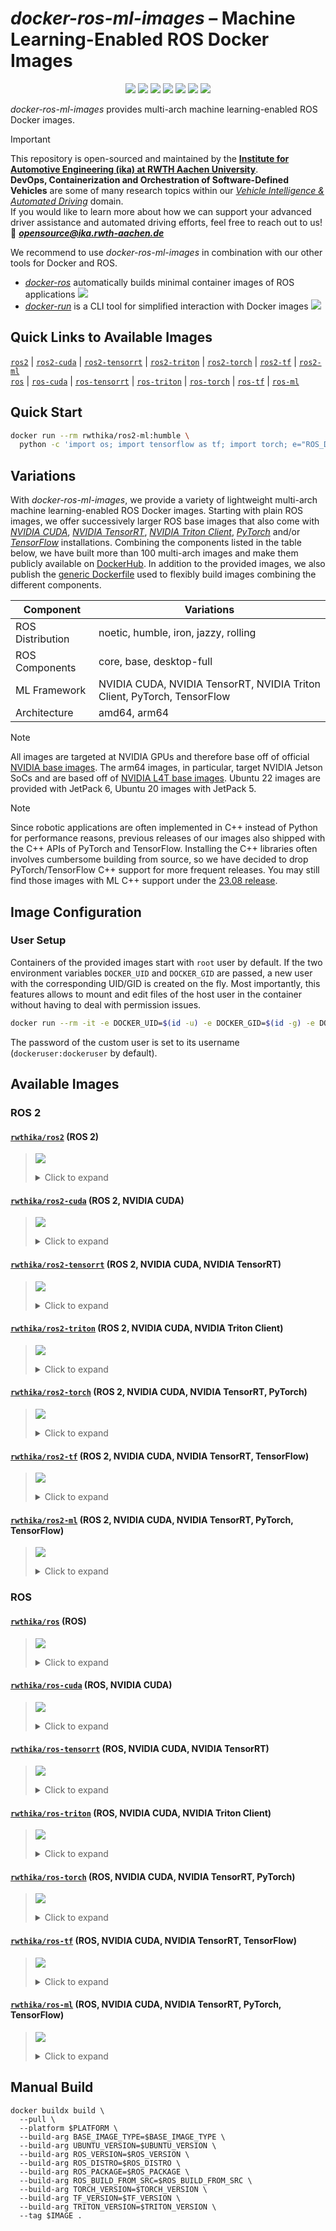 # *docker-ros-ml-images* – Machine Learning-Enabled ROS Docker Images

<p align="center">
  <img src="https://img.shields.io/github/v/release/ika-rwth-aachen/docker-ros-ml-images"/></a>
  <img src="https://img.shields.io/github/license/ika-rwth-aachen/docker-ros-ml-images"/>
  <img src="https://img.shields.io/badge/ROS-noetic-blueviolet"/>
  <img src="https://img.shields.io/badge/ROS 2-humble|iron|jazzy|rolling-blueviolet"/>
  <img src="https://img.shields.io/badge/NVIDIA Triton-2.48.0-darkgreen"/>
  <img src="https://img.shields.io/badge/PyTorch-2.3.0-red"/>
  <img src="https://img.shields.io/badge/TensorFlow-2.16.1-orange"/>
</p>

*docker-ros-ml-images* provides multi-arch machine learning-enabled ROS Docker images.

> [!IMPORTANT]  
> This repository is open-sourced and maintained by the [**Institute for Automotive Engineering (ika) at RWTH Aachen University**](https://www.ika.rwth-aachen.de/).  
> **DevOps, Containerization and Orchestration of Software-Defined Vehicles** are some of many research topics within our [*Vehicle Intelligence & Automated Driving*](https://www.ika.rwth-aachen.de/en/competences/fields-of-research/vehicle-intelligence-automated-driving.html) domain.  
> If you would like to learn more about how we can support your advanced driver assistance and automated driving efforts, feel free to reach out to us!  
> :email: ***opensource@ika.rwth-aachen.de***

We recommend to use *docker-ros-ml-images* in combination with our other tools for Docker and ROS.
- [*docker-ros*](https://github.com/ika-rwth-aachen/docker-ros) automatically builds minimal container images of ROS applications <a href="https://github.com/ika-rwth-aachen/docker-ros"><img src="https://img.shields.io/github/stars/ika-rwth-aachen/docker-ros?style=social"/></a>
- [*docker-run*](https://github.com/ika-rwth-aachen/docker-run) is a CLI tool for simplified interaction with Docker images <a href="https://github.com/ika-rwth-aachen/docker-run"><img src="https://img.shields.io/github/stars/ika-rwth-aachen/docker-run?style=social"/></a>


## Quick Links to Available Images

[`ros2`](#rwthikaros2-ros-2) | [`ros2-cuda`](#rwthikaros2-cuda-ros-2-nvidia-cuda) | [`ros2-tensorrt`](#rwthikaros2-tensorrt-ros-2-nvidia-cuda-nvidia-tensorrt) | [`ros2-triton`](#rwthikaros2-triton-ros-2-nvidia-cuda-nvidia-triton-client) | [`ros2-torch`](#rwthikaros2-torch-ros-2-nvidia-cuda-nvidia-tensorrt-pytorch) | [`ros2-tf`](#rwthikaros2-tf-ros-2-nvidia-cuda-nvidia-tensorrt-tensorflow) | [`ros2-ml`](#rwthikaros2-ml-ros-2-nvidia-cuda-nvidia-tensorrt-pytorch-tensorflow)  
[`ros`](#rwthikaros-ros) | [`ros-cuda`](#rwthikaros-cuda-ros-nvidia-cuda) | [`ros-tensorrt`](#rwthikaros-tensorrt-ros-nvidia-cuda-nvidia-tensorrt) | [`ros-triton`](#rwthikaros-triton-ros-nvidia-cuda-nvidia-triton-client) | [`ros-torch`](#rwthikaros-torch-ros-nvidia-cuda-nvidia-tensorrt-pytorch) | [`ros-tf`](#rwthikaros-tf-ros-nvidia-cuda-nvidia-tensorrt-tensorflow) | [`ros-ml`](#rwthikaros-ml-ros-nvidia-cuda-nvidia-tensorrt-pytorch-tensorflow)


## Quick Start

```bash
docker run --rm rwthika/ros2-ml:humble \
  python -c 'import os; import tensorflow as tf; import torch; e="ROS_DISTRO"; print(f"Hello from ROS {os.environ[e]}, PyTorch {torch.__version__}, and TensorFlow {tf.__version__}!")'
```


## Variations

With *docker-ros-ml-images*, we provide a variety of lightweight multi-arch machine learning-enabled ROS Docker images. Starting with plain ROS images, we offer successively larger ROS base images that also come with [*NVIDIA CUDA*](https://developer.nvidia.com/cuda-toolkit), [*NVIDIA TensorRT*](https://developer.nvidia.com/tensorrt), [*NVIDIA Triton Client*](https://developer.nvidia.com/triton-inference-server), [*PyTorch*](https://pytorch.org/) and/or [*TensorFlow*](https://www.tensorflow.org/) installations. Combining the components listed in the table below, we have built more than 100 multi-arch images and make them publicly available on [DockerHub](https://hub.docker.com/u/rwthika). In addition to the provided images, we also publish the [generic Dockerfile](./Dockerfile) used to flexibly build images combining the different components.

| Component        | Variations                                                              |
| ---------------- | ----------------------------------------------------------------------- |
| ROS Distribution | noetic, humble, iron, jazzy, rolling                                    |
| ROS Components   | core, base, desktop-full                                                |
| ML Framework     | NVIDIA CUDA, NVIDIA TensorRT, NVIDIA Triton Client, PyTorch, TensorFlow |
| Architecture     | amd64, arm64                                                            |

> [!NOTE]
> All images are targeted at NVIDIA GPUs and therefore base off of official [NVIDIA base images](https://catalog.ngc.nvidia.com/containers). The arm64 images, in particular, target NVIDIA Jetson SoCs and are based off of [NVIDIA L4T base images](https://catalog.ngc.nvidia.com/orgs/nvidia/containers/l4t-base). Ubuntu 22 images are provided with JetPack 6, Ubuntu 20 images with JetPack 5.

> [!NOTE]
> Since robotic applications are often implemented in C++ instead of Python for performance reasons, previous releases of our images also shipped with the C++ APIs of PyTorch and TensorFlow. Installing the C++ libraries often involves cumbersome building from source, so we have decided to drop PyTorch/TensorFlow C++ support for more frequent releases. You may still find those images with ML C++ support under the [23.08 release](https://hub.docker.com/r/rwthika/ros2-ml/tags?page=&page_size=&ordering=&name=-v23.08).


## Image Configuration

### User Setup

Containers of the provided images start with `root` user by default. If the two environment variables `DOCKER_UID` and `DOCKER_GID` are passed, a new user with the corresponding UID/GID is created on the fly. Most importantly, this features allows to mount and edit files of the host user in the container without having to deal with permission issues.

```bash
docker run --rm -it -e DOCKER_UID=$(id -u) -e DOCKER_GID=$(id -g) -e DOCKER_USER=$(id -un) rwthika/ros:latest
```

The password of the custom user is set to its username (`dockeruser:dockeruser` by default).


## Available Images

### ROS 2

#### [`rwthika/ros2`](https://hub.docker.com/r/rwthika/ros2) (ROS 2)

<blockquote>

<a href="https://hub.docker.com/r/rwthika/ros2"><img src="https://img.shields.io/docker/pulls/rwthika/ros2"/></a>

<details><summary>Click to expand</summary>

| Tag                                   |      Arch      | Ubuntu  | Python  |   ROS   | ROS Package  | CMake  | CUDA  | cuDNN | TensorRT | Triton | PyTorch | TensorFlow |
| :------------------------------------ | :------------: | :-----: | :-----: | :-----: | :----------: | :----: | :---: | :---: | :------: | :----: | :-----: | :--------: |
| `humble-ros-core`                     | amd64<br>arm64 | 22.04.4 | 3.10.12 | humble  |   ros-core   | 3.22.1 |   -   |   -   |    -     |   -    |    -    |     -      |
| `latest`, `humble`, `humble-ros-base` | amd64<br>arm64 | 22.04.4 | 3.10.12 | humble  |   ros-base   | 3.22.1 |   -   |   -   |    -     |   -    |    -    |     -      |
| `humble-desktop-full`                 | amd64<br>arm64 | 22.04.4 | 3.10.12 | humble  | desktop-full | 3.22.1 |   -   |   -   |    -     |   -    |    -    |     -      |
| `iron-ros-core`                       | amd64<br>arm64 | 22.04.4 | 3.10.12 |  iron   |   ros-core   | 3.22.1 |   -   |   -   |    -     |   -    |    -    |     -      |
| `iron`, `iron-ros-base`               | amd64<br>arm64 | 22.04.4 | 3.10.12 |  iron   |   ros-base   | 3.22.1 |   -   |   -   |    -     |   -    |    -    |     -      |
| `iron-desktop-full`                   | amd64<br>arm64 | 22.04.4 | 3.10.12 |  iron   | desktop-full | 3.22.1 |   -   |   -   |    -     |   -    |    -    |     -      |
| `jazzy-ros-core`                      | amd64<br>arm64 |  24.04  | 3.12.3  |  jazzy  |   ros-core   | 3.28.3 |   -   |   -   |    -     |   -    |    -    |     -      |
| `jazzy`, `jazzy-ros-base`             | amd64<br>arm64 |  24.04  | 3.12.3  |  jazzy  |   ros-base   | 3.28.3 |   -   |   -   |    -     |   -    |    -    |     -      |
| `jazzy-desktop-full`                  | amd64<br>arm64 |  24.04  | 3.12.3  |  jazzy  | desktop-full | 3.28.3 |   -   |   -   |    -     |   -    |    -    |     -      |
| `rolling-ros-core`                    | amd64<br>arm64 |  24.04  | 3.12.3  | rolling |   ros-core   | 3.28.3 |   -   |   -   |    -     |   -    |    -    |     -      |
| `rolling`, `rolling-ros-base`         | amd64<br>arm64 |  24.04  | 3.12.3  | rolling |   ros-base   | 3.28.3 |   -   |   -   |    -     |   -    |    -    |     -      |
| `rolling-desktop-full`                | amd64<br>arm64 |  24.04  | 3.12.3  | rolling | desktop-full | 3.28.3 |   -   |   -   |    -     |   -    |    -    |     -      |

</details>
</blockquote>

#### [`rwthika/ros2-cuda`](https://hub.docker.com/r/rwthika/ros2-cuda) (ROS 2, NVIDIA CUDA)

<blockquote>

<a href="https://hub.docker.com/r/rwthika/ros2-cuda"><img src="https://img.shields.io/docker/pulls/rwthika/ros2-cuda"/></a>

<details><summary>Click to expand</summary>

| Tag                                   |      Arch      | Ubuntu  | Python  |   ROS   | ROS Package  | CMake  |   CUDA   | cuDNN | TensorRT | Triton | PyTorch | TensorFlow |
| :------------------------------------ | :------------: | :-----: | :-----: | :-----: | :----------: | :----: | :------: | :---: | :------: | :----: | :-----: | :--------: |
| `humble-ros-core`                     | amd64<br>arm64 | 22.04.3 | 3.10.12 | humble  |   ros-core   | 3.22.1 | 12.2.140 |   -   |    -     |   -    |    -    |     -      |
| `latest`, `humble`, `humble-ros-base` | amd64<br>arm64 | 22.04.3 | 3.10.12 | humble  |   ros-base   | 3.22.1 | 12.2.140 |   -   |    -     |   -    |    -    |     -      |
| `humble-desktop-full`                 | amd64<br>arm64 | 22.04.3 | 3.10.12 | humble  | desktop-full | 3.22.1 | 12.2.140 |   -   |    -     |   -    |    -    |     -      |
| `iron-ros-core`                       | amd64<br>arm64 | 22.04.3 | 3.10.12 |  iron   |   ros-core   | 3.22.1 | 12.2.140 |   -   |    -     |   -    |    -    |     -      |
| `iron`, `iron-ros-base`               | amd64<br>arm64 | 22.04.3 | 3.10.12 |  iron   |   ros-base   | 3.22.1 | 12.2.140 |   -   |    -     |   -    |    -    |     -      |
| `iron-desktop-full`                   | amd64<br>arm64 | 22.04.3 | 3.10.12 |  iron   | desktop-full | 3.22.1 | 12.2.140 |   -   |    -     |   -    |    -    |     -      |
| `jazzy-ros-core`                      |     amd64      |  24.04  | 3.12.3  |  jazzy  |   ros-core   | 3.28.3 | 12.6.37  |   -   |    -     |   -    |    -    |     -      |
| `jazzy`, `jazzy-ros-base`             |     amd64      |  24.04  | 3.12.3  |  jazzy  |   ros-base   | 3.28.3 | 12.6.37  |   -   |    -     |   -    |    -    |     -      |
| `jazzy-desktop-full`                  |     amd64      |  24.04  | 3.12.3  |  jazzy  | desktop-full | 3.28.3 | 12.6.37  |   -   |    -     |   -    |    -    |     -      |
| `rolling-ros-core`                    |     amd64      |  24.04  | 3.12.3  | rolling |   ros-core   | 3.28.3 | 12.6.37  |   -   |    -     |   -    |    -    |     -      |
| `rolling`, `rolling-ros-base`         |     amd64      |  24.04  | 3.12.3  | rolling |   ros-base   | 3.28.3 | 12.6.37  |   -   |    -     |   -    |    -    |     -      |
| `rolling-desktop-full`                |     amd64      |  24.04  | 3.12.3  | rolling | desktop-full | 3.28.3 | 12.6.37  |   -   |    -     |   -    |    -    |     -      |

</details>
</blockquote>

#### [`rwthika/ros2-tensorrt`](https://hub.docker.com/r/rwthika/ros2-tensorrt) (ROS 2, NVIDIA CUDA, NVIDIA TensorRT)

<blockquote>

<a href="https://hub.docker.com/r/rwthika/ros2-tensorrt"><img src="https://img.shields.io/docker/pulls/rwthika/ros2-tensorrt"/></a>

<details><summary>Click to expand</summary>

| Tag                                   |      Arch      | Ubuntu  | Python  |  ROS   | ROS Package  |      CMake       |         CUDA         |        cuDNN         |      TensorRT      | Triton | PyTorch | TensorFlow |
| :------------------------------------ | :------------: | :-----: | :-----: | :----: | :----------: | :--------------: | :------------------: | :------------------: | :----------------: | :----: | :-----: | :--------: |
| `humble-ros-core`                     | amd64<br>arm64 | 22.04.3 | 3.10.12 | humble |   ros-core   | 3.24.0<br>3.22.1 | 12.2.128<br>12.2.140 | 8.9.5.27<br>8.9.4.25 | 8.6.1.6<br>8.6.2.3 |   -    |    -    |     -      |
| `latest`, `humble`, `humble-ros-base` | amd64<br>arm64 | 22.04.3 | 3.10.12 | humble |   ros-base   | 3.24.0<br>3.22.1 | 12.2.128<br>12.2.140 | 8.9.5.27<br>8.9.4.25 | 8.6.1.6<br>8.6.2.3 |   -    |    -    |     -      |
| `humble-desktop-full`                 | amd64<br>arm64 | 22.04.3 | 3.10.12 | humble | desktop-full | 3.24.0<br>3.22.1 | 12.2.128<br>12.2.140 | 8.9.5.27<br>8.9.4.25 | 8.6.1.6<br>8.6.2.3 |   -    |    -    |     -      |
| `iron-ros-core`                       | amd64<br>arm64 | 22.04.3 | 3.10.12 |  iron  |   ros-core   | 3.24.0<br>3.22.1 | 12.2.128<br>12.2.140 | 8.9.5.27<br>8.9.4.25 | 8.6.1.6<br>8.6.2.3 |   -    |    -    |     -      |
| `iron`, `iron-ros-base`               | amd64<br>arm64 | 22.04.3 | 3.10.12 |  iron  |   ros-base   | 3.24.0<br>3.22.1 | 12.2.128<br>12.2.140 | 8.9.5.27<br>8.9.4.25 | 8.6.1.6<br>8.6.2.3 |   -    |    -    |     -      |
| `iron-desktop-full`                   | amd64<br>arm64 | 22.04.3 | 3.10.12 |  iron  | desktop-full | 3.24.0<br>3.22.1 | 12.2.128<br>12.2.140 | 8.9.5.27<br>8.9.4.25 | 8.6.1.6<br>8.6.2.3 |   -    |    -    |     -      |

</details>
</blockquote>

#### [`rwthika/ros2-triton`](https://hub.docker.com/r/rwthika/ros2-triton) (ROS 2, NVIDIA CUDA, NVIDIA Triton Client)

<blockquote>

<a href="https://hub.docker.com/r/rwthika/ros2-triton"><img src="https://img.shields.io/docker/pulls/rwthika/ros2-triton"/></a>

<details><summary>Click to expand</summary>

| Tag                                                |      Arch      | Ubuntu  | Python  |   ROS   | ROS Package  | CMake  |   CUDA   | cuDNN | TensorRT | Triton | PyTorch | TensorFlow |
| :------------------------------------------------- | :------------: | :-----: | :-----: | :-----: | :----------: | :----: | :------: | :---: | :------: | :----: | :-----: | :--------: |
| `humble-ros-core-triton2.48.0`                     | amd64<br>arm64 | 22.04.3 | 3.10.12 | humble  |   ros-core   | 3.22.1 | 12.2.140 |   -   |    -     | 2.48.0 |    -    |     -      |
| `latest`, `humble`, `humble-ros-base-triton2.48.0` | amd64<br>arm64 | 22.04.3 | 3.10.12 | humble  |   ros-base   | 3.22.1 | 12.2.140 |   -   |    -     | 2.48.0 |    -    |     -      |
| `humble-desktop-full-triton2.48.0`                 | amd64<br>arm64 | 22.04.3 | 3.10.12 | humble  | desktop-full | 3.22.1 | 12.2.140 |   -   |    -     | 2.48.0 |    -    |     -      |
| `iron-ros-core-triton2.48.0`                       | amd64<br>arm64 | 22.04.3 | 3.10.12 |  iron   |   ros-core   | 3.22.1 | 12.2.140 |   -   |    -     | 2.48.0 |    -    |     -      |
| `iron`, `iron-ros-base-triton2.48.0`               | amd64<br>arm64 | 22.04.3 | 3.10.12 |  iron   |   ros-base   | 3.22.1 | 12.2.140 |   -   |    -     | 2.48.0 |    -    |     -      |
| `iron-desktop-full-triton2.48.0`                   | amd64<br>arm64 | 22.04.3 | 3.10.12 |  iron   | desktop-full | 3.22.1 | 12.2.140 |   -   |    -     | 2.48.0 |    -    |     -      |
| `jazzy-ros-core-triton2.48.0`                      |     amd64      |  24.04  | 3.12.3  |  jazzy  |   ros-core   | 3.28.3 | 12.6.37  |   -   |    -     | 2.48.0 |    -    |     -      |
| `jazzy`, `jazzy-ros-base-triton2.48.0`             |     amd64      |  24.04  | 3.12.3  |  jazzy  |   ros-base   | 3.28.3 | 12.6.37  |   -   |    -     | 2.48.0 |    -    |     -      |
| `jazzy-desktop-full-triton2.48.0`                  |     amd64      |  24.04  | 3.12.3  |  jazzy  | desktop-full | 3.28.3 | 12.6.37  |   -   |    -     | 2.48.0 |    -    |     -      |
| `rolling-ros-core-triton2.48.0`                    |     amd64      |  24.04  | 3.12.3  | rolling |   ros-core   | 3.28.3 | 12.6.37  |   -   |    -     | 2.48.0 |    -    |     -      |
| `rolling`, `rolling-ros-base-triton2.48.0`         |     amd64      |  24.04  | 3.12.3  | rolling |   ros-base   | 3.28.3 | 12.6.37  |   -   |    -     | 2.48.0 |    -    |     -      |
| `rolling-desktop-full-triton2.48.0`                |     amd64      |  24.04  | 3.12.3  | rolling | desktop-full | 3.28.3 | 12.6.37  |   -   |    -     | 2.48.0 |    -    |     -      |

</details>
</blockquote>

#### [`rwthika/ros2-torch`](https://hub.docker.com/r/rwthika/ros2-torch) (ROS 2, NVIDIA CUDA, NVIDIA TensorRT, PyTorch)

<blockquote>

<a href="https://hub.docker.com/r/rwthika/ros2-torch"><img src="https://img.shields.io/docker/pulls/rwthika/ros2-torch"/></a>

<details><summary>Click to expand</summary>

| Tag                                              |      Arch      | Ubuntu  | Python  |  ROS   | ROS Package  |      CMake       |         CUDA         |        cuDNN         |      TensorRT      | Triton | PyTorch | TensorFlow |
| :----------------------------------------------- | :------------: | :-----: | :-----: | :----: | :----------: | :--------------: | :------------------: | :------------------: | :----------------: | :----: | :-----: | :--------: |
| `humble-ros-core-torch2.4.0`                     | amd64<br>arm64 | 22.04.3 | 3.10.12 | humble |   ros-core   | 3.24.0<br>3.22.1 | 12.2.128<br>12.2.140 | 8.9.5.27<br>8.9.4.25 | 8.6.1.6<br>8.6.2.3 |   -    |  2.3.0  |     -      |
| `latest`, `humble`, `humble-ros-base-torch2.4.0` | amd64<br>arm64 | 22.04.3 | 3.10.12 | humble |   ros-base   | 3.24.0<br>3.22.1 | 12.2.128<br>12.2.140 | 8.9.5.27<br>8.9.4.25 | 8.6.1.6<br>8.6.2.3 |   -    |  2.3.0  |     -      |
| `humble-desktop-full-torch2.4.0`                 | amd64<br>arm64 | 22.04.3 | 3.10.12 | humble | desktop-full | 3.24.0<br>3.22.1 | 12.2.128<br>12.2.140 | 8.9.5.27<br>8.9.4.25 | 8.6.1.6<br>8.6.2.3 |   -    |  2.3.0  |     -      |
| `iron-ros-core-torch2.4.0`                       | amd64<br>arm64 | 22.04.3 | 3.10.12 |  iron  |   ros-core   | 3.24.0<br>3.22.1 | 12.2.128<br>12.2.140 | 8.9.5.27<br>8.9.4.25 | 8.6.1.6<br>8.6.2.3 |   -    |  2.3.0  |     -      |
| `iron`, `iron-ros-base-torch2.4.0`               | amd64<br>arm64 | 22.04.3 | 3.10.12 |  iron  |   ros-base   | 3.24.0<br>3.22.1 | 12.2.128<br>12.2.140 | 8.9.5.27<br>8.9.4.25 | 8.6.1.6<br>8.6.2.3 |   -    |  2.3.0  |     -      |
| `iron-desktop-full-torch2.4.0`                   | amd64<br>arm64 | 22.04.3 | 3.10.12 |  iron  | desktop-full | 3.24.0<br>3.22.1 | 12.2.128<br>12.2.140 | 8.9.5.27<br>8.9.4.25 | 8.6.1.6<br>8.6.2.3 |   -    |  2.3.0  |     -      |

</details>
</blockquote>

#### [`rwthika/ros2-tf`](https://hub.docker.com/r/rwthika/ros2-tf) (ROS 2, NVIDIA CUDA, NVIDIA TensorRT, TensorFlow)

<blockquote>

<a href="https://hub.docker.com/r/rwthika/ros2-tf"><img src="https://img.shields.io/docker/pulls/rwthika/ros2-tf"/></a>

<details><summary>Click to expand</summary>

| Tag                                            |      Arch      | Ubuntu  | Python  |  ROS   | ROS Package  |      CMake       |         CUDA         |        cuDNN         |      TensorRT      | Triton | PyTorch | TensorFlow |
| :--------------------------------------------- | :------------: | :-----: | :-----: | :----: | :----------: | :--------------: | :------------------: | :------------------: | :----------------: | :----: | :-----: | :--------: |
| `humble-ros-core-tf2.16.1`                     | amd64<br>arm64 | 22.04.3 | 3.10.12 | humble |   ros-core   | 3.24.0<br>3.22.1 | 12.2.128<br>12.2.140 | 8.9.5.27<br>8.9.4.25 | 8.6.1.6<br>8.6.2.3 |   -    |    -    |   2.16.1   |
| `latest`, `humble`, `humble-ros-base-tf2.16.1` | amd64<br>arm64 | 22.04.3 | 3.10.12 | humble |   ros-base   | 3.24.0<br>3.22.1 | 12.2.128<br>12.2.140 | 8.9.5.27<br>8.9.4.25 | 8.6.1.6<br>8.6.2.3 |   -    |    -    |   2.16.1   |
| `humble-desktop-full-tf2.16.1`                 | amd64<br>arm64 | 22.04.3 | 3.10.12 | humble | desktop-full | 3.24.0<br>3.22.1 | 12.2.128<br>12.2.140 | 8.9.5.27<br>8.9.4.25 | 8.6.1.6<br>8.6.2.3 |   -    |    -    |   2.16.1   |
| `iron-ros-core-tf2.16.1`                       | amd64<br>arm64 | 22.04.3 | 3.10.12 |  iron  |   ros-core   | 3.24.0<br>3.22.1 | 12.2.128<br>12.2.140 | 8.9.5.27<br>8.9.4.25 | 8.6.1.6<br>8.6.2.3 |   -    |    -    |   2.16.1   |
| `iron`, `iron-ros-base-tf2.16.1`               | amd64<br>arm64 | 22.04.3 | 3.10.12 |  iron  |   ros-base   | 3.24.0<br>3.22.1 | 12.2.128<br>12.2.140 | 8.9.5.27<br>8.9.4.25 | 8.6.1.6<br>8.6.2.3 |   -    |    -    |   2.16.1   |
| `iron-desktop-full-tf2.16.1`                   | amd64<br>arm64 | 22.04.3 | 3.10.12 |  iron  | desktop-full | 3.24.0<br>3.22.1 | 12.2.128<br>12.2.140 | 8.9.5.27<br>8.9.4.25 | 8.6.1.6<br>8.6.2.3 |   -    |    -    |   2.16.1   |

</details>
</blockquote>

#### [`rwthika/ros2-ml`](https://hub.docker.com/r/rwthika/ros2-ml) (ROS 2, NVIDIA CUDA, NVIDIA TensorRT, PyTorch, TensorFlow)

<blockquote>

<a href="https://hub.docker.com/r/rwthika/ros2-ml"><img src="https://img.shields.io/docker/pulls/rwthika/ros2-ml"/></a>

<details><summary>Click to expand</summary>

| Tag                                                       |      Arch      | Ubuntu  | Python  |  ROS   | ROS Package  |      CMake       |         CUDA         |        cuDNN         |      TensorRT      | Triton | PyTorch | TensorFlow |
| :-------------------------------------------------------- | :------------: | :-----: | :-----: | :----: | :----------: | :--------------: | :------------------: | :------------------: | :----------------: | :----: | :-----: | :--------: |
| `humble-ros-core-tf2.16.1-torch2.4.0`                     | amd64<br>arm64 | 22.04.3 | 3.10.12 | humble |   ros-core   | 3.24.0<br>3.22.1 | 12.2.128<br>12.2.140 | 8.9.5.27<br>8.9.4.25 | 8.6.1.6<br>8.6.2.3 |   -    |  2.3.0  |   2.16.1   |
| `latest`, `humble`, `humble-ros-base-tf2.16.1-torch2.4.0` | amd64<br>arm64 | 22.04.3 | 3.10.12 | humble |   ros-base   | 3.24.0<br>3.22.1 | 12.2.128<br>12.2.140 | 8.9.5.27<br>8.9.4.25 | 8.6.1.6<br>8.6.2.3 |   -    |  2.3.0  |   2.16.1   |
| `humble-desktop-full-tf2.16.1-torch2.4.0`                 | amd64<br>arm64 | 22.04.3 | 3.10.12 | humble | desktop-full | 3.24.0<br>3.22.1 | 12.2.128<br>12.2.140 | 8.9.5.27<br>8.9.4.25 | 8.6.1.6<br>8.6.2.3 |   -    |  2.3.0  |   2.16.1   |
| `iron-ros-core-tf2.16.1-torch2.4.0`                       | amd64<br>arm64 | 22.04.3 | 3.10.12 |  iron  |   ros-core   | 3.24.0<br>3.22.1 | 12.2.128<br>12.2.140 | 8.9.5.27<br>8.9.4.25 | 8.6.1.6<br>8.6.2.3 |   -    |  2.3.0  |   2.16.1   |
| `iron`, `iron-ros-base-tf2.16.1-torch2.4.0`               | amd64<br>arm64 | 22.04.3 | 3.10.12 |  iron  |   ros-base   | 3.24.0<br>3.22.1 | 12.2.128<br>12.2.140 | 8.9.5.27<br>8.9.4.25 | 8.6.1.6<br>8.6.2.3 |   -    |  2.3.0  |   2.16.1   |
| `iron-desktop-full-tf2.16.1-torch2.4.0`                   | amd64<br>arm64 | 22.04.3 | 3.10.12 |  iron  | desktop-full | 3.24.0<br>3.22.1 | 12.2.128<br>12.2.140 | 8.9.5.27<br>8.9.4.25 | 8.6.1.6<br>8.6.2.3 |   -    |  2.3.0  |   2.16.1   |

</details>
</blockquote>

### ROS

#### [`rwthika/ros`](https://hub.docker.com/r/rwthika/ros) (ROS)

<blockquote>

<a href="https://hub.docker.com/r/rwthika/ros"><img src="https://img.shields.io/docker/pulls/rwthika/ros"/></a>

<details><summary>Click to expand</summary>

| Tag                                   |      Arch      | Ubuntu  | Python |  ROS   | ROS Package  | CMake  | CUDA  | cuDNN | TensorRT | Triton | PyTorch | TensorFlow |
| :------------------------------------ | :------------: | :-----: | :----: | :----: | :----------: | :----: | :---: | :---: | :------: | :----: | :-----: | :--------: |
| `noetic-ros-core`                     | amd64<br>arm64 | 20.04.6 | 3.8.10 | noetic |   ros-core   | 3.16.3 |   -   |   -   |    -     |   -    |    -    |     -      |
| `latest`, `noetic`, `noetic-ros-base` | amd64<br>arm64 | 20.04.6 | 3.8.10 | noetic |   ros-base   | 3.16.3 |   -   |   -   |    -     |   -    |    -    |     -      |
| `noetic-desktop-full`                 | amd64<br>arm64 | 20.04.6 | 3.8.10 | noetic | desktop-full | 3.16.3 |   -   |   -   |    -     |   -    |    -    |     -      |

</details>
</blockquote>

#### [`rwthika/ros-cuda`](https://hub.docker.com/r/rwthika/ros-cuda) (ROS, NVIDIA CUDA)

<blockquote>

<a href="https://hub.docker.com/r/rwthika/ros-cuda"><img src="https://img.shields.io/docker/pulls/rwthika/ros-cuda"/></a>

<details><summary>Click to expand</summary>

| Tag                                   |      Arch      | Ubuntu  | Python |  ROS   | ROS Package  | CMake  |         CUDA         | cuDNN | TensorRT | Triton | PyTorch | TensorFlow |
| :------------------------------------ | :------------: | :-----: | :----: | :----: | :----------: | :----: | :------------------: | :---: | :------: | :----: | :-----: | :--------: |
| `noetic-ros-core`                     | amd64<br>arm64 | 20.04.6 | 3.8.10 | noetic |   ros-core   | 3.16.3 | 11.4.148<br>11.4.298 |   -   |    -     |   -    |    -    |     -      |
| `latest`, `noetic`, `noetic-ros-base` | amd64<br>arm64 | 20.04.6 | 3.8.10 | noetic |   ros-base   | 3.16.3 | 11.4.148<br>11.4.298 |   -   |    -     |   -    |    -    |     -      |
| `noetic-desktop-full`                 | amd64<br>arm64 | 20.04.6 | 3.8.10 | noetic | desktop-full | 3.16.3 | 11.4.148<br>11.4.298 |   -   |    -     |   -    |    -    |     -      |

</details>
</blockquote>

#### [`rwthika/ros-tensorrt`](https://hub.docker.com/r/rwthika/ros-tensorrt) (ROS, NVIDIA CUDA, NVIDIA TensorRT)

<blockquote>

<a href="https://hub.docker.com/r/rwthika/ros-tensorrt"><img src="https://img.shields.io/docker/pulls/rwthika/ros-tensorrt"/></a>

<details><summary>Click to expand</summary>

| Tag                                   |      Arch      |       Ubuntu       | Python |  ROS   | ROS Package  |      CMake       |         CUDA         |         cuDNN         |    TensorRT    | Triton | PyTorch | TensorFlow |
| :------------------------------------ | :------------: | :----------------: | :----: | :----: | :----------: | :--------------: | :------------------: | :-------------------: | :------------: | :----: | :-----: | :--------: |
| `noetic-ros-core`                     | amd64<br>arm64 | 20.04.2<br>20.04.6 | 3.8.10 | noetic |   ros-core   | 3.14.4<br>3.16.3 | 11.4.108<br>11.4.298 | 8.2.2.26<br>8.6.0.166 | 8.0.1<br>8.5.2 |   -    |    -    |     -      |
| `latest`, `noetic`, `noetic-ros-base` | amd64<br>arm64 | 20.04.2<br>20.04.6 | 3.8.10 | noetic |   ros-base   | 3.14.4<br>3.16.3 | 11.4.108<br>11.4.298 | 8.2.2.26<br>8.6.0.166 | 8.0.1<br>8.5.2 |   -    |    -    |     -      |
| `noetic-desktop-full`                 | amd64<br>arm64 | 20.04.2<br>20.04.6 | 3.8.10 | noetic | desktop-full | 3.14.4<br>3.16.3 | 11.4.108<br>11.4.298 | 8.2.2.26<br>8.6.0.166 | 8.0.1<br>8.5.2 |   -    |    -    |     -      |

</details>
</blockquote>

#### [`rwthika/ros-triton`](https://hub.docker.com/r/rwthika/ros-triton) (ROS, NVIDIA CUDA, NVIDIA Triton Client)

<blockquote>

<a href="https://hub.docker.com/r/rwthika/ros-triton"><img src="https://img.shields.io/docker/pulls/rwthika/ros-triton"/></a>

<details><summary>Click to expand</summary>

| Tag                                                |      Arch      | Ubuntu  | Python |  ROS   | ROS Package  | CMake  |         CUDA         | cuDNN | TensorRT | Triton | PyTorch | TensorFlow |
| :------------------------------------------------- | :------------: | :-----: | :----: | :----: | :----------: | :----: | :------------------: | :---: | :------: | :----: | :-----: | :--------: |
| `noetic-ros-core-triton2.48.0`                     | amd64<br>arm64 | 20.04.6 | 3.8.10 | noetic |   ros-core   | 3.16.3 | 11.4.148<br>11.4.298 |   -   |    -     | 2.48.0 |    -    |     -      |
| `latest`, `noetic`, `noetic-ros-base-triton2.48.0` | amd64<br>arm64 | 20.04.6 | 3.8.10 | noetic |   ros-base   | 3.16.3 | 11.4.148<br>11.4.298 |   -   |    -     | 2.48.0 |    -    |     -      |
| `noetic-desktop-full-triton2.48.0`                 | amd64<br>arm64 | 20.04.6 | 3.8.10 | noetic | desktop-full | 3.16.3 | 11.4.148<br>11.4.298 |   -   |    -     | 2.48.0 |    -    |     -      |

</details>
</blockquote>

#### [`rwthika/ros-torch`](https://hub.docker.com/r/rwthika/ros-torch) (ROS, NVIDIA CUDA, NVIDIA TensorRT, PyTorch)

<blockquote>

<a href="https://hub.docker.com/r/rwthika/ros-torch"><img src="https://img.shields.io/docker/pulls/rwthika/ros-torch"/></a>

<details><summary>Click to expand</summary>

| Tag                                              |      Arch      |       Ubuntu       | Python |  ROS   | ROS Package  |      CMake       |         CUDA         |         cuDNN         |    TensorRT    | Triton | PyTorch | TensorFlow |
| :----------------------------------------------- | :------------: | :----------------: | :----: | :----: | :----------: | :--------------: | :------------------: | :-------------------: | :------------: | :----: | :-----: | :--------: |
| `noetic-ros-core-torch2.1.0`                     | amd64<br>arm64 | 20.04.2<br>20.04.6 | 3.8.10 | noetic |   ros-core   | 3.14.4<br>3.16.3 | 11.4.108<br>11.4.298 | 8.2.2.26<br>8.6.0.166 | 8.0.1<br>8.5.2 |   -    |  2.1.0  |     -      |
| `latest`, `noetic`, `noetic-ros-base-torch2.1.0` | amd64<br>arm64 | 20.04.2<br>20.04.6 | 3.8.10 | noetic |   ros-base   | 3.14.4<br>3.16.3 | 11.4.108<br>11.4.298 | 8.2.2.26<br>8.6.0.166 | 8.0.1<br>8.5.2 |   -    |  2.1.0  |     -      |
| `noetic-desktop-full-torch2.1.0`                 | amd64<br>arm64 | 20.04.2<br>20.04.6 | 3.8.10 | noetic | desktop-full | 3.14.4<br>3.16.3 | 11.4.108<br>11.4.298 | 8.2.2.26<br>8.6.0.166 | 8.0.1<br>8.5.2 |   -    |  2.1.0  |     -      |

</details>
</blockquote>

#### [`rwthika/ros-tf`](https://hub.docker.com/r/rwthika/ros-tf) (ROS, NVIDIA CUDA, NVIDIA TensorRT, TensorFlow)

<blockquote>

<a href="https://hub.docker.com/r/rwthika/ros-tf"><img src="https://img.shields.io/docker/pulls/rwthika/ros-tf"/></a>

<details><summary>Click to expand</summary>

| Tag                                            |      Arch      |       Ubuntu       | Python |  ROS   | ROS Package  |      CMake       |         CUDA         |         cuDNN         |    TensorRT    | Triton | PyTorch | TensorFlow |
| :--------------------------------------------- | :------------: | :----------------: | :----: | :----: | :----------: | :--------------: | :------------------: | :-------------------: | :------------: | :----: | :-----: | :--------: |
| `noetic-ros-core-tf2.12.0`                     | amd64<br>arm64 | 20.04.2<br>20.04.6 | 3.8.10 | noetic |   ros-core   | 3.14.4<br>3.16.3 | 11.4.108<br>11.4.298 | 8.2.2.26<br>8.6.0.166 | 8.0.1<br>8.5.2 |   -    |    -    |   2.12.0   |
| `latest`, `noetic`, `noetic-ros-base-tf2.12.0` | amd64<br>arm64 | 20.04.2<br>20.04.6 | 3.8.10 | noetic |   ros-base   | 3.14.4<br>3.16.3 | 11.4.108<br>11.4.298 | 8.2.2.26<br>8.6.0.166 | 8.0.1<br>8.5.2 |   -    |    -    |   2.12.0   |
| `noetic-desktop-full-tf2.12.0`                 | amd64<br>arm64 | 20.04.2<br>20.04.6 | 3.8.10 | noetic | desktop-full | 3.14.4<br>3.16.3 | 11.4.108<br>11.4.298 | 8.2.2.26<br>8.6.0.166 | 8.0.1<br>8.5.2 |   -    |    -    |   2.12.0   |

</details>
</blockquote>

#### [`rwthika/ros-ml`](https://hub.docker.com/r/rwthika/ros-ml) (ROS, NVIDIA CUDA, NVIDIA TensorRT, PyTorch, TensorFlow)

<blockquote>

<a href="https://hub.docker.com/r/rwthika/ros-ml"><img src="https://img.shields.io/docker/pulls/rwthika/ros-ml"/></a>

<details><summary>Click to expand</summary>

| Tag                                                       |      Arch      |       Ubuntu       | Python |  ROS   | ROS Package  |      CMake       |         CUDA         |         cuDNN         |    TensorRT    | Triton | PyTorch | TensorFlow |
| :-------------------------------------------------------- | :------------: | :----------------: | :----: | :----: | :----------: | :--------------: | :------------------: | :-------------------: | :------------: | :----: | :-----: | :--------: |
| `noetic-ros-core-tf2.12.0-torch2.1.0`                     | amd64<br>arm64 | 20.04.2<br>20.04.6 | 3.8.10 | noetic |   ros-core   | 3.14.4<br>3.16.3 | 11.4.108<br>11.4.298 | 8.2.2.26<br>8.6.0.166 | 8.0.1<br>8.5.2 |   -    |  2.1.0  |   2.12.0   |
| `latest`, `noetic`, `noetic-ros-base-tf2.12.0-torch2.1.0` | amd64<br>arm64 | 20.04.2<br>20.04.6 | 3.8.10 | noetic |   ros-base   | 3.14.4<br>3.16.3 | 11.4.108<br>11.4.298 | 8.2.2.26<br>8.6.0.166 | 8.0.1<br>8.5.2 |   -    |  2.1.0  |   2.12.0   |
| `noetic-desktop-full-tf2.12.0-torch2.1.0`                 | amd64<br>arm64 | 20.04.2<br>20.04.6 | 3.8.10 | noetic | desktop-full | 3.14.4<br>3.16.3 | 11.4.108<br>11.4.298 | 8.2.2.26<br>8.6.0.166 | 8.0.1<br>8.5.2 |   -    |  2.1.0  |   2.12.0   |

</details>
</blockquote>


## Manual Build

```
docker buildx build \
  --pull \
  --platform $PLATFORM \
  --build-arg BASE_IMAGE_TYPE=$BASE_IMAGE_TYPE \
  --build-arg UBUNTU_VERSION=$UBUNTU_VERSION \
  --build-arg ROS_VERSION=$ROS_VERSION \
  --build-arg ROS_DISTRO=$ROS_DISTRO \
  --build-arg ROS_PACKAGE=$ROS_PACKAGE \
  --build-arg ROS_BUILD_FROM_SRC=$ROS_BUILD_FROM_SRC \
  --build-arg TORCH_VERSION=$TORCH_VERSION \
  --build-arg TF_VERSION=$TF_VERSION \
  --build-arg TRITON_VERSION=$TRITON_VERSION \
  --tag $IMAGE .
```
